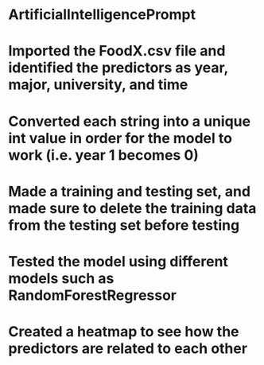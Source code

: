 # ArtificialIntelligencePrompt

# Imported the FoodX.csv file and identified the predictors as year, major, university, and time
# Converted each string into a unique int value in order for the model to work (i.e. year 1 becomes 0)
# Made a training and testing set, and made sure to delete the training data from the testing set before testing
# Tested the model using different models such as RandomForestRegressor
# Created a heatmap to see how the predictors are related to each other
